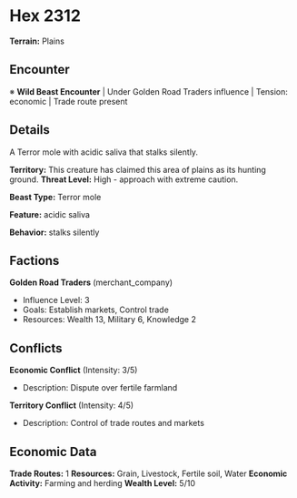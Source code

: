 # Hex 2312

**Terrain:** Plains

## Encounter
※ **Wild Beast Encounter** | Under Golden Road Traders influence | Tension: economic | Trade route present

## Details
A Terror mole with acidic saliva that stalks silently.

**Territory:** This creature has claimed this area of plains as its hunting ground.
**Threat Level:** High - approach with extreme caution.

**Beast Type:** Terror mole

**Feature:** acidic saliva

**Behavior:** stalks silently

## Factions
**Golden Road Traders** (merchant_company)
- Influence Level: 3
- Goals: Establish markets, Control trade
- Resources: Wealth 13, Military 6, Knowledge 2

## Conflicts
**Economic Conflict** (Intensity: 3/5)
- Description: Dispute over fertile farmland

**Territory Conflict** (Intensity: 4/5)
- Description: Control of trade routes and markets

## Economic Data
**Trade Routes:** 1
**Resources:** Grain, Livestock, Fertile soil, Water
**Economic Activity:** Farming and herding
**Wealth Level:** 5/10
